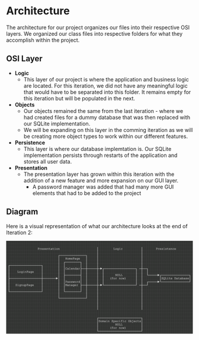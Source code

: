 # Architecture

The architecture for our project organizes our files into their respective OSI layers. We organized our class files into respective folders for what they accomplish within the project.

## OSI Layer

- **Logic**
  - This layer of our project is where the application and business logic are located. For this iteration, we did not have any meaningful logic that would have to be separated into this folder. It remains empty for this iteration but will be populated in the next.
- **Objects**
  - Our objects remained the same from the last iteration - where we had created files for a dummy database that was then replaced with our SQLite implementation.
  - We will be expanding on this layer in the comming iteration as we will be creating more object types to work within our different features.
- **Persistence**
  - This layer is where our database implemtation is. Our SQLite implementation persists through restarts of the application and stores all user data.
- **Presentation**
  - The presentation layer has grown within this iteration with the addition of a new feature and more expansion on our GUI layer.
    - A password manager was added that had many more GUI elements that had to be added to the project

## Diagram

Here is a visual representation of what our architecture looks at the end of Iteration 2:

![Diagram](ARCHITECTURE.png)
